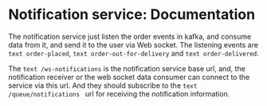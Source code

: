 # Notification service: Documentation

The notification service just listen the order events in kafka, and consume data from it, and send it to the user via Web socket. The listening events are ```text order-placed```, ```text order-out-for-delivery``` and ```text order-delivered```.

The ```text /ws-notifications``` is the notification service base url, and, the notification receiver or the web socket data consumer can connect to the service via this url. And they should subscribe to the ```text /queue/notifications ``` url for receiving the notification information.